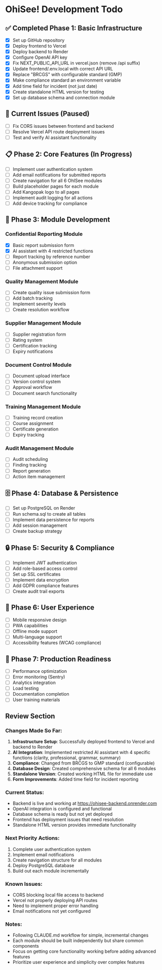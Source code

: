 # OhiSee! Development Todo

## ✅ Completed Phase 1: Basic Infrastructure
- [x] Set up GitHub repository
- [x] Deploy frontend to Vercel
- [x] Deploy backend to Render
- [x] Configure OpenAI API key
- [x] Fix NEXT_PUBLIC_API_URL in vercel.json (remove /api suffix)
- [x] Update frontend/.env.local with correct API URL
- [x] Replace "BRCGS" with configurable standard (GMP)
- [x] Make compliance standard an environment variable
- [x] Add time field for incident (not just date)
- [x] Create standalone HTML version for testing
- [x] Set up database schema and connection module

## 🚧 Current Issues (Paused)
- [ ] Fix CORS issues between frontend and backend
- [ ] Resolve Vercel API route deployment issues
- [ ] Test and verify AI assistant functionality

## 📋 Phase 2: Core Features (In Progress)
- [ ] Implement user authentication system
- [ ] Add email notifications for submitted reports
- [ ] Create navigation for all 6 OhISee modules
- [ ] Build placeholder pages for each module
- [ ] Add Kangopak logo to all pages
- [ ] Implement audit logging for all actions
- [ ] Add device tracking for compliance

## 🔄 Phase 3: Module Development
### Confidential Reporting Module
- [x] Basic report submission form
- [x] AI assistant with 4 restricted functions
- [ ] Report tracking by reference number
- [ ] Anonymous submission option
- [ ] File attachment support

### Quality Management Module
- [ ] Create quality issue submission form
- [ ] Add batch tracking
- [ ] Implement severity levels
- [ ] Create resolution workflow

### Supplier Management Module
- [ ] Supplier registration form
- [ ] Rating system
- [ ] Certification tracking
- [ ] Expiry notifications

### Document Control Module
- [ ] Document upload interface
- [ ] Version control system
- [ ] Approval workflow
- [ ] Document search functionality

### Training Management Module
- [ ] Training record creation
- [ ] Course assignment
- [ ] Certificate generation
- [ ] Expiry tracking

### Audit Management Module
- [ ] Audit scheduling
- [ ] Finding tracking
- [ ] Report generation
- [ ] Action item management

## 🗄️ Phase 4: Database & Persistence
- [ ] Set up PostgreSQL on Render
- [ ] Run schema.sql to create all tables
- [ ] Implement data persistence for reports
- [ ] Add session management
- [ ] Create backup strategy

## 🔒 Phase 5: Security & Compliance
- [ ] Implement JWT authentication
- [ ] Add role-based access control
- [ ] Set up SSL certificates
- [ ] Implement data encryption
- [ ] Add GDPR compliance features
- [ ] Create audit trail exports

## 📱 Phase 6: User Experience
- [ ] Mobile responsive design
- [ ] PWA capabilities
- [ ] Offline mode support
- [ ] Multi-language support
- [ ] Accessibility features (WCAG compliance)

## 🚀 Phase 7: Production Readiness
- [ ] Performance optimization
- [ ] Error monitoring (Sentry)
- [ ] Analytics integration
- [ ] Load testing
- [ ] Documentation completion
- [ ] User training materials

## Review Section

### Changes Made So Far:
1. **Infrastructure Setup**: Successfully deployed frontend to Vercel and backend to Render
2. **AI Integration**: Implemented restricted AI assistant with 4 specific functions (clarity, professional, grammar, summary)
3. **Compliance**: Changed from BRCGS to GMP standard (configurable)
4. **Database Design**: Created comprehensive schema for all 6 modules
5. **Standalone Version**: Created working HTML file for immediate use
6. **Form Improvements**: Added time field for incident reporting

### Current Status:
- Backend is live and working at https://ohisee-backend.onrender.com
- OpenAI integration is configured and functional
- Database schema is ready but not yet deployed
- Frontend has deployment issues that need resolution
- Standalone HTML version provides immediate functionality

### Next Priority Actions:
1. Complete user authentication system
2. Implement email notifications
3. Create navigation structure for all modules
4. Deploy PostgreSQL database
5. Build out each module incrementally

### Known Issues:
- CORS blocking local file access to backend
- Vercel not properly deploying API routes
- Need to implement proper error handling
- Email notifications not yet configured

### Notes:
- Following CLAUDE.md workflow for simple, incremental changes
- Each module should be built independently but share common components
- Focus on getting core functionality working before adding advanced features
- Prioritize user experience and simplicity over complex features